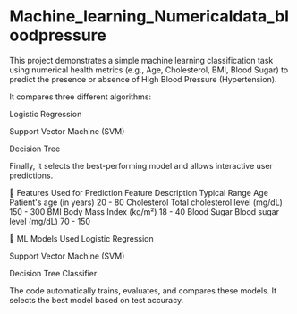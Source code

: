 # Machine_learning_Numericaldata_bloodpressure
This project demonstrates a simple machine learning classification task using numerical health metrics (e.g., Age, Cholesterol, BMI, Blood Sugar) to predict the presence or absence of High Blood Pressure (Hypertension).

It compares three different algorithms:

Logistic Regression

Support Vector Machine (SVM)

Decision Tree

Finally, it selects the best-performing model and allows interactive user predictions.

📌 Features Used for Prediction
Feature	Description	Typical Range
Age	Patient's age (in years)	20 - 80
Cholesterol	Total cholesterol level (mg/dL)	150 - 300
BMI	Body Mass Index (kg/m²)	18 - 40
Blood Sugar	Blood sugar level (mg/dL)	70 - 150

🧠 ML Models Used
Logistic Regression

Support Vector Machine (SVM)

Decision Tree Classifier

The code automatically trains, evaluates, and compares these models.
It selects the best model based on test accuracy.

